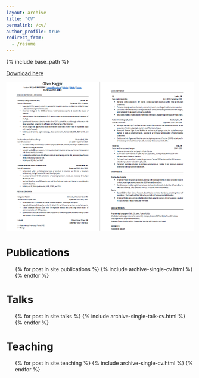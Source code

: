 ```yaml
---
layout: archive
title: "CV"
permalink: /cv/
author_profile: true
redirect_from:
  - /resume
---
```


{% include base_path %}



 

<a href="/files/Oliver Hagger CV.pdf">Download here</a>

<img src="/images/OliverHaggerCV.PNG" class="img" alt="CV" width="600" height="400"/>

Publications
======
  <ul>{% for post in site.publications %}
    {% include archive-single-cv.html %}
  {% endfor %}</ul>
  
Talks
======
  <ul>{% for post in site.talks %}
    {% include archive-single-talk-cv.html %}
  {% endfor %}</ul>
  
Teaching
======
  <ul>{% for post in site.teaching %}
    {% include archive-single-cv.html %}
  {% endfor %}</ul>
  
